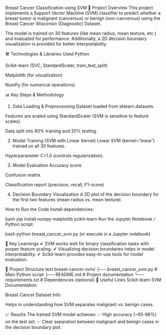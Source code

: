 Breast Cancer Classification using SVM
📌 Project Overview
This project implements a Support Vector Machine (SVM) classifier to predict whether a breast tumor is malignant (cancerous) or benign (non-cancerous) using the Breast Cancer Wisconsin (Diagnostic) Dataset.

The model is trained on 30 features (like mean radius, mean texture, etc.) and evaluated for performance. Additionally, a 2D decision boundary visualization is provided for better interpretability.

🛠 Technologies & Libraries Used
Python

Scikit-learn (SVC, StandardScaler, train_test_split)

Matplotlib (for visualization)

NumPy (for numerical operations)

📊 Key Steps & Methodology
1. Data Loading & Preprocessing
Dataset loaded from sklearn.datasets.

Features are scaled using StandardScaler (SVM is sensitive to feature scales).

Data split into 80% training and 20% testing.

2. Model Training (SVM with Linear Kernel)
Linear SVM (kernel='linear') trained on all 30 features.

Hyperparameter C=1.0 (controls regularization).

3. Model Evaluation
Accuracy score

Confusion matrix

Classification report (precision, recall, F1-score)

4. Decision Boundary Visualization
A 2D plot of the decision boundary for the first two features (mean radius vs. mean texture).

 How to Run the Code
Install dependencies:

bash
pip install numpy matplotlib scikit-learn
Run the Jupyter Notebook / Python script:

bash
python breast_cancer_svm.py
(or execute in a Jupyter notebook)

🌟 Key Learnings
✔ SVM works well for binary classification tasks with proper feature scaling.
✔ Visualizing decision boundaries helps in model interpretability.
✔ Scikit-learn provides easy-to-use tools for model evaluation.

📂 Project Structure
text
breast-cancer-svm/
├── breast_cancer_svm.py  # Main Python script
├── README.md             # Project documentation
└── requirements.txt      # Dependencies (optional)
🔗 Useful Links
Scikit-learn SVM Documentation

Breast Cancer Dataset Info

Helps in understanding how SVM separates malignant vs. benign cases.

📈 Results
The trained SVM model achieves:
✅ High accuracy (~95-98%) on the test set.
✅ Clear separation between malignant and benign cases in the decision boundary plot.

